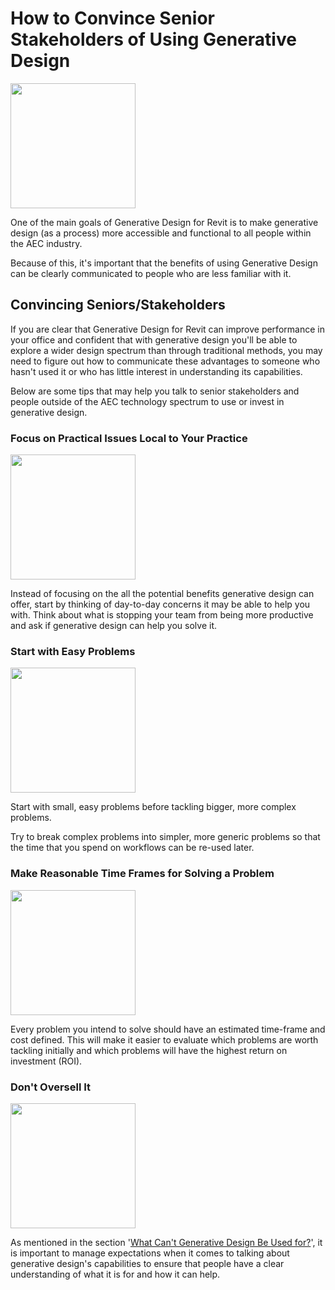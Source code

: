 # How to Convince Senior Stakeholders of Using Generative Design

<img src="../.gitbook/assets/howtoconvince1.png" style="width:200px;"/>

One of the main goals of Generative Design for Revit is to make generative design \(as a process\) more accessible and functional to all people within the AEC industry. 

Because of this, it's important that the benefits of using Generative Design can be clearly communicated to people who are less familiar with it.

## Convincing Seniors/Stakeholders

If you are clear that Generative Design for Revit can improve performance in your office and confident that with generative design you'll be able to explore a wider design spectrum than through traditional methods, you may need to figure out how to communicate these advantages to someone who hasn't used it or who has little interest in understanding its capabilities.

Below are some tips that may help you talk to senior stakeholders and people outside of the AEC technology spectrum to use or invest in generative design.

### Focus on Practical Issues Local to Your Practice

<img src="../.gitbook/assets/howtoconvince2.png" style="width:200px;"/>

Instead of focusing on the all the potential benefits generative design can offer, start by thinking of day-to-day concerns it may be able to help you with. Think about what is stopping your team from being more productive and ask if generative design can help you solve it.

### Start with Easy Problems

<img src="../.gitbook/assets/howtoconvince3.png" style="width:200px;"/>

Start with small, easy problems before tackling bigger, more complex problems. 

Try to break complex problems into simpler, more generic problems so that the time that you spend on workflows can be re-used later.

### Make Reasonable Time Frames for Solving a Problem

<img src="../.gitbook/assets/howtoconvince4.png" style="width:200px;"/>

Every problem you intend to solve should have an estimated time-frame and cost defined. This will make it easier to evaluate which problems are worth tackling initially and which problems will have the highest return on investment \(ROI\).

### Don't Oversell It

<img src="../.gitbook/assets/howtoconvince5.png" style="width:200px;"/>

As mentioned in the section '[What Can't Generative Design Be Used for?](05-02_what-generative-design-cant-be-used-for.md)', it is important to manage expectations when it comes to talking about generative design's capabilities to ensure that people have a clear understanding of what it is for and how it can help.

